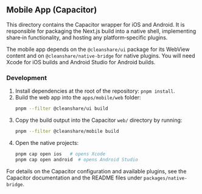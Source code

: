 ## Mobile App (Capacitor)

This directory contains the Capacitor wrapper for iOS and Android.  It is responsible for packaging the Next.js build into a native shell, implementing share‑in functionality, and hosting any platform‑specific plugins.

The mobile app depends on the `@cleanshare/ui` package for its WebView content and on `@cleanshare/native-bridge` for native plugins.  You will need Xcode for iOS builds and Android Studio for Android builds.

### Development

1. Install dependencies at the root of the repository: `pnpm install`.
2. Build the web app into the `apps/mobile/web` folder:
   ```bash
   pnpm --filter @cleanshare/ui build
   ```
3. Copy the build output into the Capacitor `web/` directory by running:
   ```bash
   pnpm --filter @cleanshare/mobile build
   ```
4. Open the native projects:
   ```bash
   pnpm cap open ios   # opens Xcode
   pnpm cap open android  # opens Android Studio
   ```

For details on the Capacitor configuration and available plugins, see the Capacitor documentation and the README files under `packages/native-bridge`.
